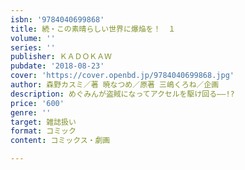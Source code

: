 ```yaml
---
isbn: '9784040699868'
title: 続・この素晴らしい世界に爆焔を！　１
volume: ''
series: ''
publisher: ＫＡＤＯＫＡＷ
pubdate: '2018-08-23'
cover: 'https://cover.openbd.jp/9784040699868.jpg'
author: 森野カスミ／著 暁なつめ／原著 三嶋くろね／企画
description: めぐみんが盗賊になってアクセルを駆け回る――!?
price: '600'
genre: ''
target: 雑誌扱い
format: コミック
content: コミックス・劇画

---
```

